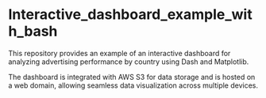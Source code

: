 # Interactive_dashboard_example_with_bash

This repository provides an example of an interactive dashboard for analyzing advertising performance by country using Dash and Matplotlib.

The dashboard is integrated with AWS S3 for data storage and is hosted on a web domain, allowing seamless data visualization across multiple devices.
